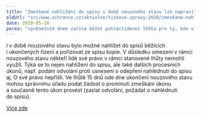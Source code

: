 ```yaml
---
title: "Zmeškané nahlížení do spisu v době nouzového stavu lze napravit"
oldUrl: "src/www.ochrance.cz/aktualne/tiskove-zpravy-2020/zmeskane-nahlizeni-do-spisu-v-dobe-nouzoveho-stavu-lze-napravit"
date: 2020-05-18
perex: "<p>Dnešním dnem začíná běžet patnáctidenní lhůta pro ty, kdo v důsledku nouzového stavu nemohli uplatnit své právo nahlédnout do spisu.</p>"
---
```


<!-- imported from the old website -->

<p>I v době nouzového stavu bylo možné nahlížet do spisů běžících i ukončených řízení a pořizovat ze spisu kopie. V důsledku omezení v rámci nouzového stavu někteří lidé své právo v rámci stanovené lhůty nemohli využít. Týká se to nejen nahlížení do spisu, ale také dalších procesních úkonů, např. podání odvolání proti usnesení o odepření nahlédnutí do spisu aj. O své právo nepřišli. Ve lhůtě 15 dnů ode dne ukončení nouzového stavu mohou správnímu úřadu podat žádost o prominutí zmeškání úkonu a současně tento úkon provést (zaslat odvolání, požádat o nahlédnutí do spisu).</p> <a href="https://www.ochrance.cz/aktualne/tiskove-zpravy-2020/zmeskani-lhuty-pro-nahlizeni-do-spisu-lze-napravit-po-skonceni-nouzoveho-stavu/" target="_blank">Více zde</a>
